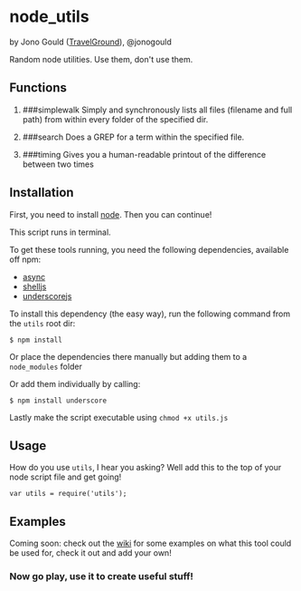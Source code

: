 node_utils
==========

by Jono Gould ([TravelGround](http://github.com/TravelGround)), @jonogould

Random node utilities. Use them, don't use them.

## Functions

1. ###simplewalk
Simply and synchronously lists all files (filename and full path) from within every folder of the specified dir.

2. ###search
Does a GREP for a term within the specified file.

3. ###timing
Gives you a human-readable printout of the difference between two times


## Installation

First, you need to install [node](http://nodejs.org). Then you can continue!

This script runs in terminal.

To get these tools running, you need the following dependencies, available off npm:


- [async](https://github.com/caolan/async)
- [shelljs](http://shelljs.org)
- [underscorejs](http://underscorejs.org)

To install this dependency (the easy way), run the following command from the ``` utils ``` root dir:

``` $ npm install ```

Or place the dependencies there manually but adding them to a ``` node_modules ``` folder

Or add them individually by calling:

``` $ npm install underscore ```

Lastly make the script executable using ```chmod +x utils.js```


## Usage

How do you use ``` utils ```, I hear you asking? Well add this to the top of your node script file and get going!

	var utils = require('utils');


## Examples

Coming soon: check out the [wiki](https://github.com/TravelGround/utils/wiki) for some examples on what this tool could be used for, check it out and add your own!


### Now go play, use it to create useful stuff!